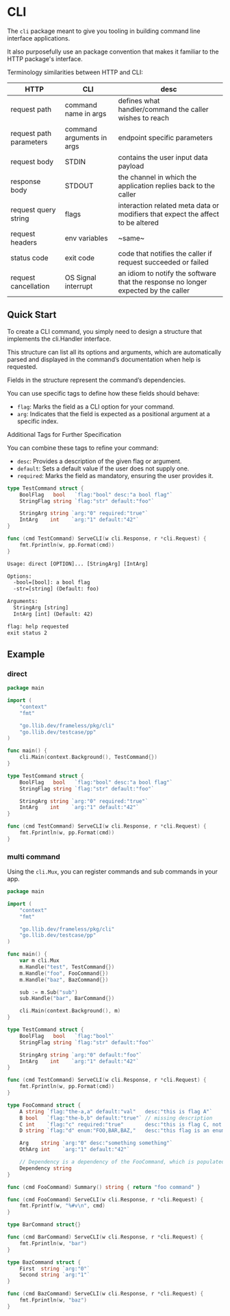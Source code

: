 # CLI

The `cli` package meant to give you tooling in building command line interface applications.

It also purposefully use an package convention that makes it familiar to the HTTP package's interface.

Terminology similarities between HTTP and CLI:

| HTTP                    | CLI                       | desc                                                                               |
| ----------------------- | ------------------------- | ---------------------------------------------------------------------------------- |
| request path            | command name in args      | defines what handler/command the caller wishes to reach                            |
| request path parameters | command arguments in args | endpoint specific parameters                                                       |
| request body            | STDIN                     | contains the user input data payload                                               |
| response body           | STDOUT                    | the channel in which the application replies back to the caller                    |
| request query string    | flags                     | interaction related meta data or modifiers that expect the affect to be altered    |
| request headers         | env variables             | ~same~                                                                             |
| status code             | exit code                 | code that notifies the caller if request succeeded or failed                       |
| request cancellation    | OS Signal interrupt       | an idiom to notify the software that the response no longer expected by the caller |

## Quick Start

To create a CLI command, you simply need to design a structure that implements the cli.Handler interface.

This structure can list all its options and arguments, which are automatically parsed and displayed in the command’s documentation when help is requested.

Fields in the structure represent the command’s dependencies.

You can use specific tags to define how these fields should behave:

- `flag`: Marks the field as a CLI option for your command.
- `arg`: Indicates that the field is expected as a positional argument at a specific index.

Additional Tags for Further Specification

You can combine these tags to refine your command:

- `desc`: Provides a description of the given flag or argument.
- `default`: Sets a default value if the user does not supply one.
- `required`: Marks the field as mandatory, ensuring the user provides it.

```go
type TestCommand struct {
	BoolFlag   bool   `flag:"bool" desc:"a bool flag"`
	StringFlag string `flag:"str" default:"foo"`

	StringArg string `arg:"0" required:"true"`
	IntArg    int    `arg:"1" default:"42"`
}

func (cmd TestCommand) ServeCLI(w cli.Response, r *cli.Request) {
	fmt.Fprintln(w, pp.Format(cmd))
}
```

```txt
Usage: direct [OPTION]... [StringArg] [IntArg]

Options:
  -bool=[bool]: a bool flag
  -str=[string] (Default: foo)

Arguments:
  StringArg [string]
  IntArg [int] (Default: 42)

flag: help requested
exit status 2
```

## Example

### direct

```go
package main

import (
	"context"
	"fmt"

	"go.llib.dev/frameless/pkg/cli"
	"go.llib.dev/testcase/pp"
)

func main() {
	cli.Main(context.Background(), TestCommand{})
}

type TestCommand struct {
	BoolFlag   bool   `flag:"bool" desc:"a bool flag"`
	StringFlag string `flag:"str" default:"foo"`

	StringArg string `arg:"0" required:"true"`
	IntArg    int    `arg:"1" default:"42"`
}

func (cmd TestCommand) ServeCLI(w cli.Response, r *cli.Request) {
	fmt.Fprintln(w, pp.Format(cmd))
}
```

### multi command

Using the `cli.Mux`, you can register commands and sub commands in your app.

```go
package main

import (
	"context"
	"fmt"

	"go.llib.dev/frameless/pkg/cli"
	"go.llib.dev/testcase/pp"
)

func main() {
	var m cli.Mux
	m.Handle("test", TestCommand{})
	m.Handle("foo", FooCommand{})
	m.Handle("baz", BazCommand{})

	sub := m.Sub("sub")
	sub.Handle("bar", BarCommand{})

	cli.Main(context.Background(), m)
}

type TestCommand struct {
	BoolFlag   bool   `flag:"bool"`
	StringFlag string `flag:"str" default:"foo"`

	StringArg string `arg:"0" default:"foo"`
	IntArg    int    `arg:"1" default:"42"`
}

func (cmd TestCommand) ServeCLI(w cli.Response, r *cli.Request) {
	fmt.Fprintln(w, pp.Format(cmd))
}

type FooCommand struct {
	A string `flag:"the-a,a" default:"val"   desc:"this is flag A"`
	B bool   `flag:"the-b,b" default:"true"` // missing description
	C int    `flag:"c" required:"true"       desc:"this is flag C, not B"`
	D string `flag:"d" enum:"FOO,BAR,BAZ,"   desc:"this flag is an enum"`

	Arg    string `arg:"0" desc:"something something"`
	OthArg int    `arg:"1" default:"42"`

	// Dependency is a dependency of the FooCommand, which is populated though traditional dependency injection.
	Dependency string
}

func (cmd FooCommand) Summary() string { return "foo command" }

func (cmd FooCommand) ServeCLI(w cli.Response, r *cli.Request) {
	fmt.Fprintf(w, "%#v\n", cmd)
}

type BarCommand struct{}

func (cmd BarCommand) ServeCLI(w cli.Response, r *cli.Request) {
	fmt.Fprintln(w, "bar")
}

type BazCommand struct {
	First  string `arg:"0"`
	Second string `arg:"1"`
}

func (cmd BazCommand) ServeCLI(w cli.Response, r *cli.Request) {
	fmt.Fprintln(w, "baz")
}


```
